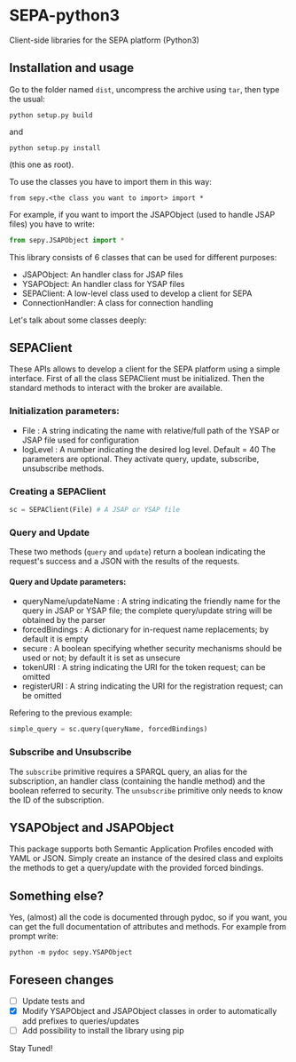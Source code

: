 # SEPA-python3
Client-side libraries for the SEPA platform (Python3)

## Installation and usage

Go to the folder named `dist`, uncompress the archive using `tar`, then type the usual:

```python setup.py build```

and

```python setup.py install```

(this one as root).

To use the classes you have to import them in this way:

```
from sepy.<the class you want to import> import *
```

For example, if you want to import the JSAPObject (used to handle JSAP files) you have to write:

```python
from sepy.JSAPObject import *
```

This library consists of 6 classes that can be used for different purposes:
- JSAPObject: An handler class for JSAP files
- YSAPObject: An handler class for YSAP files
- SEPAClient: A low-level class used to develop a client for SEPA
- ConnectionHandler: A class for connection handling

Let's talk about some classes deeply:

## SEPAClient

These APIs allows to develop a client for the SEPA platform using a simple interface. First of all the class SEPAClient must be initialized. Then the standard methods to interact with the broker are available.

### Initialization parameters:
- File :
  A string indicating the name with relative/full path of the YSAP or JSAP file used for configuration
- logLevel :
  A number indicating the desired log level. Default = 40
The parameters are optional. They activate query, update, subscribe, unsubscribe methods.

### Creating a SEPAClient

```python
sc = SEPAClient(File) # A JSAP or YSAP file
```

### Query and Update

These two methods (`query` and `update`) return a boolean indicating the request's success and a JSON with the results of the requests.

#### Query and Update parameters:
- queryName/updateName :
  A string indicating the friendly name for the query in JSAP or YSAP file; the complete query/update string will be obtained by the parser
- forcedBindings :
  A dictionary for in-request name replacements; by default it is empty
- secure :
  A boolean specifying whether security mechanisms should be used or not; by default it is set as unsecure
- tokenURI :
  A string indicating the URI for the token request; can be omitted
- registerURI :
  A string indicating the URI for the registration request; can be omitted
  
Refering to the previous example:

```python
simple_query = sc.query(queryName, forcedBindings)
```

### Subscribe and Unsubscribe

The `subscribe` primitive requires a SPARQL query, an alias for the subscription, an handler class (containing the handle method) and the boolean referred to security. The `unsubscribe` primitive only needs to know the ID of the subscription.

## YSAPObject and JSAPObject

This package supports both Semantic Application Profiles encoded with YAML or JSON. Simply create an instance of the desired class and exploits the methods to get a query/update with the provided forced bindings.

## Something else?

Yes, (almost) all the code is documented through pydoc, so if you want, you can get the full documentation of attributes and methods. For example from prompt write:

```
python -m pydoc sepy.YSAPObject
```

## Foreseen changes

- [ ] Update tests and 
- [x] Modify YSAPObject and JSAPObject classes in order to automatically add prefixes to queries/updates
- [ ] Add possibility to install the library using pip

Stay Tuned!
